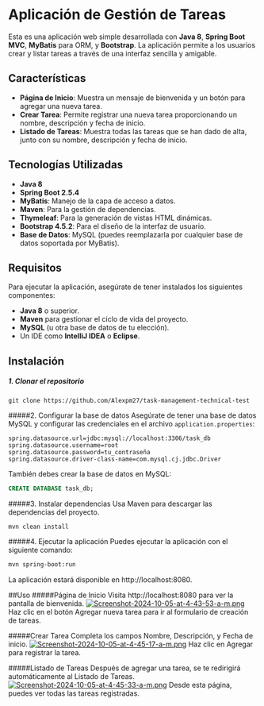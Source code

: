 # Aplicación de Gestión de Tareas

Esta es una aplicación web simple desarrollada con **Java 8**, **Spring Boot MVC**, **MyBatis** para ORM, y **Bootstrap**. La aplicación permite a los usuarios crear y listar tareas a través de una interfaz sencilla y amigable.

## Características

- **Página de Inicio**: Muestra un mensaje de bienvenida y un botón para agregar una nueva tarea.
- **Crear Tarea**: Permite registrar una nueva tarea proporcionando un nombre, descripción y fecha de inicio.
- **Listado de Tareas**: Muestra todas las tareas que se han dado de alta, junto con su nombre, descripción y fecha de inicio.

## Tecnologías Utilizadas

- **Java 8**
- **Spring Boot 2.5.4**
- **MyBatis**: Manejo de la capa de acceso a datos.
- **Maven**: Para la gestión de dependencias.
- **Thymeleaf**: Para la generación de vistas HTML dinámicas.
- **Bootstrap 4.5.2**: Para el diseño de la interfaz de usuario.
- **Base de Datos**: MySQL (puedes reemplazarla por cualquier base de datos soportada por MyBatis).

## Requisitos

Para ejecutar la aplicación, asegúrate de tener instalados los siguientes componentes:

- **Java 8** o superior.
- **Maven** para gestionar el ciclo de vida del proyecto.
- **MySQL** (u otra base de datos de tu elección).
- Un IDE como **IntelliJ IDEA** o **Eclipse**.

## Instalación

##### 1. Clonar el repositorio


`git clone https://github.com/Alexpm27/task-management-technical-test`

#####2. Configurar la base de datos
Asegúrate de tener una base de datos MySQL y configurar las credenciales en el archivo `application.properties`:

```properties
spring.datasource.url=jdbc:mysql://localhost:3306/task_db
spring.datasource.username=root
spring.datasource.password=tu_contraseña
spring.datasource.driver-class-name=com.mysql.cj.jdbc.Driver
```

También debes crear la base de datos en MySQL:


```sql
CREATE DATABASE task_db;
```
#####3. Instalar dependencias
Usa Maven para descargar las dependencias del proyecto.


```bash
mvn clean install
```
#####4. Ejecutar la aplicación
Puedes ejecutar la aplicación con el siguiente comando:

```bash
mvn spring-boot:run
```
La aplicación estará disponible en http://localhost:8080.

##Uso
#####Página de Inicio
Visita http://localhost:8080 para ver la pantalla de bienvenida.
[![Screenshot-2024-10-05-at-4-43-53-a-m.png](https://i.postimg.cc/RFLd2b4n/Screenshot-2024-10-05-at-4-43-53-a-m.png)](https://postimg.cc/G89vyKBc)
Haz clic en el botón Agregar nueva tarea para ir al formulario de creación de tareas.

#####Crear Tarea
Completa los campos Nombre, Descripción, y Fecha de inicio.
[![Screenshot-2024-10-05-at-4-45-17-a-m.png](https://i.postimg.cc/CMJJNtc3/Screenshot-2024-10-05-at-4-45-17-a-m.png)](https://postimg.cc/Rq6cCP5d)
Haz clic en Agregar para registrar la tarea.

#####Listado de Tareas
Después de agregar una tarea, se te redirigirá automáticamente al Listado de Tareas.
[![Screenshot-2024-10-05-at-4-45-33-a-m.png](https://i.postimg.cc/653c10Sy/Screenshot-2024-10-05-at-4-45-33-a-m.png)](https://postimg.cc/s1k5Mp3r)
Desde esta página, puedes ver todas las tareas registradas.
